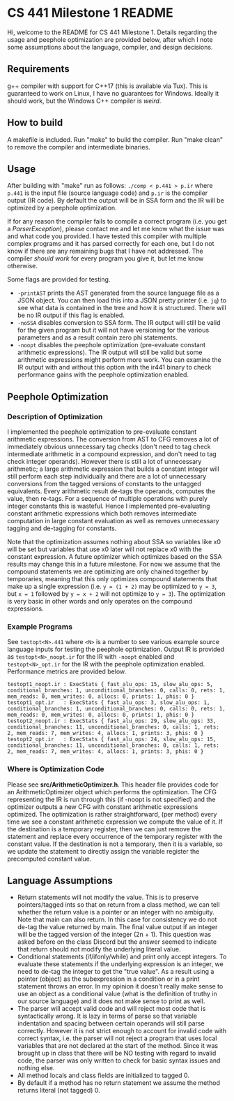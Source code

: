 # CS 441 Milestone 1 README

Hi, welcome to the README for CS 441 Milestone 1.
Details regarding the usage and peephole optimization are
provided below, after which I note some assumptions about
the language, compiler, and design decisions.

## Requirements

g++ compiler with support for C++17 (this is available via Tux).
This is guaranteed to work on Linux, I have no guarantees for Windows.
Ideally it should work, but the Windows C++ compiler is *weird*.

## How to build

A makefile is included. Run "make" to build the compiler.
Run "make clean" to remove the compiler and intermediate binaries.

## Usage

After building with "make" run as follows:
`./comp < p.441 > p.ir`
where `p.441` is the input file (source language code) and
`p.ir` is the compiler output (IR code). By default the output
will be in SSA form and the IR will be optimized by a
peephole optimization.

If for any reason the compiler fails to compile a correct
program (i.e. you get a *ParserException*), please contact
me and let me know what the issue was and what code you
provided. I have tested this compiler with multiple complex
programs and it has parsed correctly for each one, but
I do not know if there are any remaining bugs that I have
not addressed. The compiler *should work* for every program
you give it, but let me know otherwise.

Some flags are provided for testing.
- `-printAST` prints the AST generated from the source language
  file as a JSON object. You can then load this into a JSON
  pretty printer (i.e. `jq`) to see what data is contained in
  the tree and how it is structured. There will be no IR
  output if this flag is enabled.
- `-noSSA` disables conversion to SSA form. The IR output
  will still be valid for the given program but it will not
  have versioning for the various parameters and as a result
  contain zero phi statements.
- `-noopt` disables the peephole optimization (pre-evaluate
  constant arithmetic expressions). The IR output will still
  be valid but some arithmetic expressions might perform more
  work. You can examine the IR output with and without this
  option with the ir441 binary to check performance gains
  with the peephole optimization enabled.

## Peephole Optimization

### Description of Optimization

I implemented the peephole optimization to pre-evaluate
constant arithmetic expressions. The conversion from AST
to CFG removes a lot of immediately obvious unnecessary
tag checks (don't need to tag check intermediate arithmetic
in a compound expression, and don't need to tag check
integer operands). However there is still a lot of unnecessary
arithmetic; a large arithmetic expression that builds a
constant integer will still perform each step individually
and there are a lot of unnecessary conversions from the
tagged versions of constants to the untagged equivalents.
Every arithmetic result de-tags the operands, computes
the value, then re-tags. For a sequence of multiple operations
with purely integer constants this is wasteful. Hence
I implemented pre-evaluating constant arithmetic expressions
which both removes intermediate computation in large constant
evaluation as well as removes unnecessary tagging and
de-tagging for constants.

Note that the optimization assumes nothing about SSA so
variables like x0 will be set but variables that use x0
later will not replace x0 with the constant expression.
A future optimizer which optimizes based on the SSA results
may change this in a future milestone. For now we assume
that the compound statements we are optimizing are only
chained together by temporaries, meaning that this only
optimizes compound statements that make up a single
expression (i.e. `y = (1 + 2)` may be optimized to `y = 3`, 
but `x = 1` followed by `y = x + 2` will not optimize to
`y = 3`). The optimization is very basic in other words
and only operates on the compound expressions.

### Example Programs

See `testopt<N>.441` where `<N>` is a number to see various
example source language inputs for testing the peephole optimization.
Output IR is provided as `testopt<N>_noopt.ir` for the IR with
`-noopt` enabled and `testopt<N>_opt.ir` for the IR with the
peephole optimization enabled. Performance metrics are provided
below.

```
testopt1_noopt.ir : ExecStats { fast_alu_ops: 15, slow_alu_ops: 5, conditional_branches: 1, unconditional_branches: 0, calls: 0, rets: 1, mem_reads: 0, mem_writes: 0, allocs: 0, prints: 1, phis: 0 } 
testopt1_opt.ir   : ExecStats { fast_alu_ops: 3, slow_alu_ops: 1, conditional_branches: 1, unconditional_branches: 0, calls: 0, rets: 1, mem_reads: 0, mem_writes: 0, allocs: 0, prints: 1, phis: 0 } 
testopt2_noopt.ir : ExecStats { fast_alu_ops: 29, slow_alu_ops: 33, conditional_branches: 11, unconditional_branches: 0, calls: 1, rets: 2, mem_reads: 7, mem_writes: 4, allocs: 1, prints: 3, phis: 0 }
testopt2_opt.ir   : ExecStats { fast_alu_ops: 24, slow_alu_ops: 15, conditional_branches: 11, unconditional_branches: 0, calls: 1, rets: 2, mem_reads: 7, mem_writes: 4, allocs: 1, prints: 3, phis: 0 }
```

### Where is Optimization Code

Please see **src/ArithmeticOptimizer.h**. This header file provides
code for an ArithmeticOptimizer object which performs the
optimization. The CFG representing the IR is run through this
(if -noopt is not specified) and the optimizer outputs a new
CFG with constant arithmetic expressions optimized. The optimization
is rather straightforward, (per method) every time we see a
constant arithmetic expression we compute the value of it. If
the destination is a temporary register, then we can just remove
the statement and replace every occurrence of the temporary
register with the constant value. If the destination is not
a temporary, then it is a variable, so we update the statement
to directly assign the variable register the precomputed constant
value.

## Language Assumptions

- Return statements will not modify the value. This is to preserve
  pointers/tagged ints so that on return from a class method, we
  can tell whether the return value is a pointer or an integer with
  no ambiguity. Note that main can also return. In this case for
  consistency we do not de-tag the value returned by main. The final
  value output if an integer will be the tagged version of the integer
  (2n + 1). This question was asked before on the class Discord but
  the answer seemed to indicate that return should not modify the
  underlying literal value.
- Conditional statements (if/ifonly/while) and print only accept
  integers. To evaluate these statements if the underlying expression
  is an integer, we need to de-tag the integer to get the "true value".
  As a result using a pointer (object) as the subexpression in a
  condition or in a print statement throws an error. In my opinion
  it doesn't really make sense to use an object as a conditional value
  (what is the definition of truthy in our source language) and it
  does not make sense to print as well.
- The parser will accept valid code and will reject most code that
  is syntactically wrong. It is lazy in terms of parse so that
  variable indentation and spacing between certain operands will
  still parse correctly. However it is not strict enough to account
  for invalid code with correct syntax, i.e. the parser will not
  reject a program that uses local variables that are not declared
  at the start of the method. Since it was brought up in class that
  there will be NO testing with regard to invalid code, the parser
  was only written to check for basic syntax issues and nothing else.
- All method locals and class fields are initialized to tagged 0.
- By default if a method has no return statement we assume the method
  returns literal (not tagged) 0.


